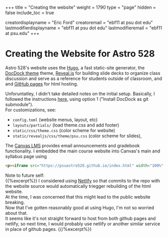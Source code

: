+++
title = "Creating the website"
weight = 1790
type = "page"
hidden = false
include_toc = true

creatordisplayname = "Eric Ford"
creatoremail = "ebf11 at psu dot edu"
lastmodifierdisplayname = "ebf11 at psu dot edu"
lastmodifieremail = "ebf11 at psu.edu"
+++

# Creating the Website for Astro 528

Astro 528's website uses 
the [Hugo](https://gohugo.io/), a fast static-site generator, 
the [DocDock theme](https://github.com/vjeantet/hugo-theme-docdock) theme, 
[Reveal.js](https://github.com/hakimel/reveal.js/) for building slide decks to organize class discussion and serve as a reference for students outside of classroom, and
and [GitHub pages](https://pages.github.com/) for html hosting.  

Unforuntatley, I didn't take detailed notes on the initial setup.  Basically, I followed the instructions [here](https://themes.gohugo.io/docdock/), using option 1 ("Install DocDock as git submodule").  
For customizations, see: 

- `config.toml` (website menus, layout, etc)
- `layouts/partials/` (load theme.css and add footer)
- `static/css/theme.css` (color scheme for website)
- `static/revealjs/css/theme/psu.css` (color scheme for slides), 

The [Canvas LMS](http://canvas.psu.edu/) provides email announcements and gradebook functionality.  I embedded the main course website into Canvas's main and syllabus page using
```html
<p><iframe src="https://psuastro528.github.io/index.html" width="100%" height="640"></iframe></p>
```
 
Note to future self:  
{{%excerpt%}}
I considered using [Netlify](https://www.netlify.com/) so that commits to the repo with the website source would automatically triegger rebuilding of the html website.  
At the time, I was concerned that this might lead to the public website breaking.  
Now that I've gotten reasonably good at using Hugo, I'm not so worried about that.  
It seems like it's not straight forward to host from both github pages and netlify, so next time, I would probably use netlify or another similar service in place of github pages.
{{/%excerpt%}}

